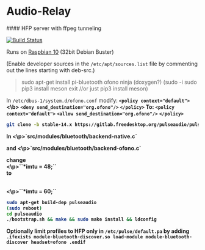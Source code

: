 # Audio-Relay

#### HFP server with ffpeg tunneling

[![Build Status](https://travis-ci.org/joemccann/dillinger.svg?branch=master)](https://github.com/scripting-drafts/Audio-Relay/)

Runs on [Raspbian 10](https://downloads.raspberrypi.org/raspbian/images/raspbian-2020-02-14/2020-02-13-raspbian-buster.zip) (32bit Debian Buster)

(Enable developer sources in the ``/etc/apt/sources.list`` file by commenting out the lines starting with deb-src.)

> sudo apt-get install pi-bluetooth ofono ninja (doxygen?)
> (sudo -i
> sudo pip3 install meson
> exit
//or just
> pip3 install meson)

In `/etc/dbus-1/system.d/ofono.conf` modify:<b>
    ``<policy context="default">``<\b>
        ``<deny send_destination="org.ofono"/>``
    ``</policy>``
To:
  ``<policy context="default">``
        ``<allow send_destination="org.ofono"/>``
  ``</policy>``
 
```sh
git clone -b stable-14.x https://gitlab.freedesktop.org/pulseaudio/pulseaudio.git
```

<p>In <\p>`src/modules/bluetooth/backend-native.c`<p> and <\p>`src/modules/bluetooth/backend-ofono.c`<p> change <br><\p>``*imtu = 48;`` <br>to <p><br><\p>``*imtu = 60;``

```sh
sudo apt-get build-dep pulseaudio
(sudo reboot)
cd pulseaudio
./bootstrap.sh && make && sudo make install && ldconfig
```

Optionally limit profiles to HFP only in `/etc/pulse/default.pa` by adding
`.ifexists module-bluetooth-discover.so
load-module module-bluetooth-discover headset=ofono
.endif`
